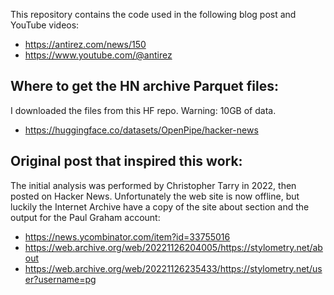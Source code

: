 This repository contains the code used in the following blog post and YouTube videos:

* https://antirez.com/news/150
* https://www.youtube.com/@antirez

## Where to get the HN archive Parquet files:

I downloaded the files from this HF repo. Warning: 10GB of data.

* https://huggingface.co/datasets/OpenPipe/hacker-news

## Original post that inspired this work:

The initial analysis was performed by Christopher Tarry in 2022, then
posted on Hacker News. Unfortunately the web site is now offline, but luckily the Internet Archive have a copy of the site about section and the output for the Paul Graham account:

* https://news.ycombinator.com/item?id=33755016
* https://web.archive.org/web/20221126204005/https://stylometry.net/about
* https://web.archive.org/web/20221126235433/https://stylometry.net/user?username=pg
